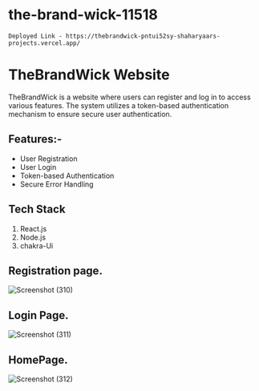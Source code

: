 # the-brand-wick-11518
    Deployed Link - https://thebrandwick-pntui52sy-shaharyaars-projects.vercel.app/
# TheBrandWick Website

TheBrandWick is a website where users can register and log in to access various features. The system utilizes a token-based authentication mechanism to ensure secure user authentication.

## Features:-

- User Registration
- User Login
- Token-based Authentication
- Secure Error Handling


##  Tech Stack
1. React.js
2. Node.js
3. chakra-Ui

## Registration page.
![Screenshot (310)](https://github.com/shaharyaaransari/the-brand-wick-11518/assets/113225294/ad3723be-47b8-4269-8a69-c215aa99de7e)
## Login Page.
![Screenshot (311)](https://github.com/shaharyaaransari/the-brand-wick-11518/assets/113225294/a13e6bf5-8cc5-426a-9004-b76d238727dc)
## HomePage.
![Screenshot (312)](https://github.com/shaharyaaransari/the-brand-wick-11518/assets/113225294/543564fc-b545-449e-9d35-b026f64a0438)


   
